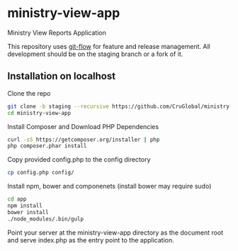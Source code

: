 # ministry-view-app
Ministry View Reports Application

This repository uses [git-flow](http://nvie.com/posts/a-successful-git-branching-model/) for feature and
release management. All development should be on the staging branch or a fork of it.

## Installation on localhost
Clone the repo
```bash
git clone -b staging --recursive https://github.com/CruGlobal/ministry-view-app.git ministry-view-app
cd ministry-view-app
```
Install Composer and Download PHP Dependencies
```bash
curl -sS https://getcomposer.org/installer | php
php composer.phar install
```
Copy provided config.php to the config directory
```bash
cp config.php config/
```

Install npm, bower and componenets (install bower may require sudo)
```bash
cd app
npm install
bower install
./node_modules/.bin/gulp
```

Point your server at the ministry-view-app directory as the document root and serve index.php as the entry point to the application.
